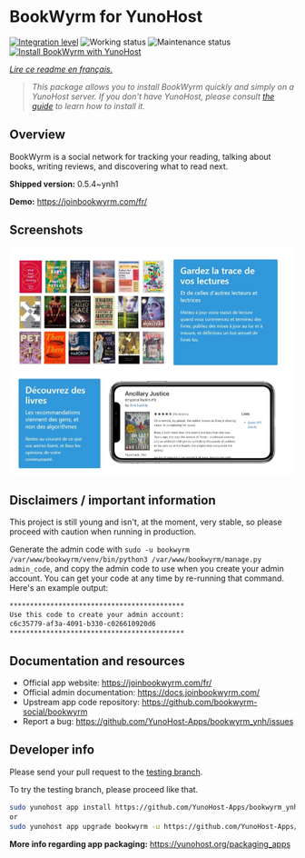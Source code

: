 <!--
N.B.: This README was automatically generated by https://github.com/YunoHost/apps/tree/master/tools/README-generator
It shall NOT be edited by hand.
-->

# BookWyrm for YunoHost

[![Integration level](https://dash.yunohost.org/integration/bookwyrm.svg)](https://dash.yunohost.org/appci/app/bookwyrm) ![Working status](https://ci-apps.yunohost.org/ci/badges/bookwyrm.status.svg) ![Maintenance status](https://ci-apps.yunohost.org/ci/badges/bookwyrm.maintain.svg)
[![Install BookWyrm with YunoHost](https://install-app.yunohost.org/install-with-yunohost.svg)](https://install-app.yunohost.org/?app=bookwyrm)

*[Lire ce readme en français.](./README_fr.md)*

> *This package allows you to install BookWyrm quickly and simply on a YunoHost server.
If you don't have YunoHost, please consult [the guide](https://yunohost.org/#/install) to learn how to install it.*

## Overview

BookWyrm is a social network for tracking your reading, talking about books, writing reviews, and discovering what to read next.


**Shipped version:** 0.5.4~ynh1

**Demo:** https://joinbookwyrm.com/fr/

## Screenshots

![Screenshot of BookWyrm](./doc/screenshots/screenshot-bookwyrm.jpg)

## Disclaimers / important information

This project is still young and isn't, at the moment, very stable, so please proceed with caution when running in production.

Generate the admin code with `sudo -u bookwyrm /var/www/bookwyrm/venv/bin/python3 /var/www/bookwyrm/manage.py admin_code`, 
and copy the admin code to use when you create your admin account. You can get your code 
at any time by re-running that command. Here's an example output:
```
*******************************************
Use this code to create your admin account:
c6c35779-af3a-4091-b330-c026610920d6
*******************************************
```
## Documentation and resources

* Official app website: <https://joinbookwyrm.com/fr/>
* Official admin documentation: <https://docs.joinbookwyrm.com/>
* Upstream app code repository: <https://github.com/bookwyrm-social/bookwyrm>
* Report a bug: <https://github.com/YunoHost-Apps/bookwyrm_ynh/issues>

## Developer info

Please send your pull request to the [testing branch](https://github.com/YunoHost-Apps/bookwyrm_ynh/tree/testing).

To try the testing branch, please proceed like that.

``` bash
sudo yunohost app install https://github.com/YunoHost-Apps/bookwyrm_ynh/tree/testing --debug
or
sudo yunohost app upgrade bookwyrm -u https://github.com/YunoHost-Apps/bookwyrm_ynh/tree/testing --debug
```

**More info regarding app packaging:** <https://yunohost.org/packaging_apps>
